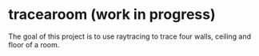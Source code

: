 # tracearoom (work in progress)

The goal of this project is to use raytracing to trace four walls, ceiling and floor of a room.
